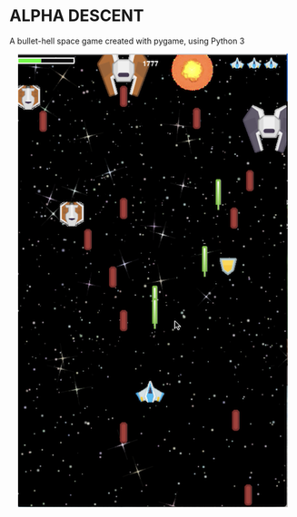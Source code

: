 # ALPHA DESCENT
A bullet-hell space game created with pygame, using Python 3


<p align='center'>
  <img src="readme.png" width="475" height ="800">
</p>

